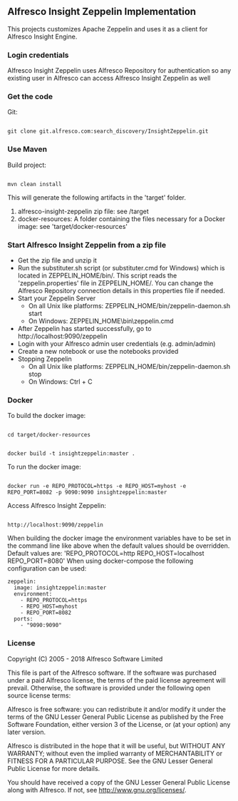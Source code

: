 ## Alfresco Insight Zeppelin Implementation

This projects customizes Apache Zeppelin and uses it as a client for Alfresco Insight Engine.

### Login credentials

Alfresco Insight Zeppelin uses Alfresco Repository for authentication so any existing user in Alfresco can access Alfresco Insight Zeppelin as well

### Get the code
Git:

<code>
git clone git.alfresco.com:search_discovery/InsightZeppelin.git
</code>

### Use Maven
Build project:

<code>
mvn clean install
</code>

This will generate the following artifacts in the 'target' folder. 
1. alfresco-insight-zeppelin zip file:  see /target
2. docker-resources: A folder containing the files necessary for a Docker image: see 'target/docker-resources'

### Start Alfresco Insight Zeppelin from a zip file

* Get the zip file and unzip it
* Run the substituter.sh script (or substituter.cmd for Windows) which is located in ZEPPELIN\_HOME/bin/. This script reads the 'zeppelin.properties' file in ZEPPELIN\_HOME/.
  You can change the Alfresco Repository connection details in this properties file if needed.
* Start your Zeppelin Server
    * On all Unix like platforms: ZEPPELIN\_HOME/bin/zeppelin-daemon.sh start
    * On Windows: ZEPPELIN\_HOME\bin\zeppelin.cmd
* After Zeppelin has started successfully, go to http://localhost:9090/zeppelin
* Login with your Alfresco admin user credentials (e.g. admin/admin)
* Create a new notebook or use the notebooks provided
* Stopping Zeppelin
    * On all Unix like platforms: ZEPPELIN\_HOME/bin/zeppelin-daemon.sh stop
    * On Windows: Ctrl + C

### Docker
To build the docker image:

<code>
cd target/docker-resources

docker build -t insightzeppelin:master .
</code>

To run the docker image:

<code>
docker run -e REPO_PROTOCOL=https -e REPO_HOST=myhost -e REPO_PORT=8082 -p 9090:9090 insightzeppelin:master
</code>

Access Alfresco Insight Zeppelin:

<code>
http://localhost:9090/zeppelin
</code>

When building the docker image the environment variables have to be set in the command line like above when the default values should be overridden. 
Default values are: 'REPO\_PROTOCOL=http REPO\_HOST=localhost REPO\_PORT=8080'
When using docker-compose the following configuration can be used:

```
zeppelin:
  image: insightzeppelin:master
  environment:
    - REPO_PROTOCOL=https
    - REPO_HOST=myhost
    - REPO_PORT=8082
  ports:
    - "9090:9090"
```

### License
Copyright (C) 2005 - 2018 Alfresco Software Limited

This file is part of the Alfresco software.
If the software was purchased under a paid Alfresco license, the terms of
the paid license agreement will prevail.  Otherwise, the software is
provided under the following open source license terms:

Alfresco is free software: you can redistribute it and/or modify
it under the terms of the GNU Lesser General Public License as published by
the Free Software Foundation, either version 3 of the License, or
(at your option) any later version.

Alfresco is distributed in the hope that it will be useful,
but WITHOUT ANY WARRANTY; without even the implied warranty of
MERCHANTABILITY or FITNESS FOR A PARTICULAR PURPOSE.  See the
GNU Lesser General Public License for more details.

You should have received a copy of the GNU Lesser General Public License
along with Alfresco. If not, see <http://www.gnu.org/licenses/>.
